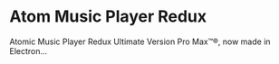 # Atom Music Player Redux
Atomic Music Player Redux Ultimate Version Pro Max™®, now made in Electron...
